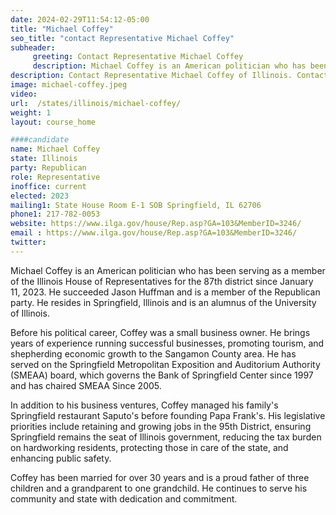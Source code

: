```yaml
---
date: 2024-02-29T11:54:12-05:00
title: "Michael Coffey"
seo_title: "contact Representative Michael Coffey"
subheader:
     greeting: Contact Representative Michael Coffey
     description: Michael Coffey is an American politician who has been serving as a member of the Illinois House of Representatives for the 87th district since January 11, 2023. He succeeded Jason Huffman and is a member of the Republican party.
description: Contact Representative Michael Coffey of Illinois. Contact information for Michael Coffey includes email address, phone number, and mailing address.
image: michael-coffey.jpeg
video:
url:  /states/illinois/michael-coffey/
weight: 1
layout: course_home

####candidate
name: Michael Coffey
state: Illinois
party: Republican
role: Representative
inoffice: current
elected: 2023
mailing1: State House Room E-1 SOB Springfield, IL 62706
phone1: 217-782-0053
website: https://www.ilga.gov/house/Rep.asp?GA=103&MemberID=3246/
email : https://www.ilga.gov/house/Rep.asp?GA=103&MemberID=3246/
twitter:
---
```


Michael Coffey is an American politician who has been serving as a member of the Illinois House of Representatives for the 87th district since January 11, 2023. He succeeded Jason Huffman and is a member of the Republican party. He resides in Springfield, Illinois and is an alumnus of the University of Illinois.

Before his political career, Coffey was a small business owner. He brings years of experience running successful businesses, promoting tourism, and shepherding economic growth to the Sangamon County area. He has served on the Springfield Metropolitan Exposition and Auditorium Authority (SMEAA) board, which governs the Bank of Springfield Center since 1997 and has chaired SMEAA Since 2005.

In addition to his business ventures, Coffey managed his family's Springfield restaurant Saputo's before founding Papa Frank's. His legislative priorities include retaining and growing jobs in the 95th District, ensuring Springfield remains the seat of Illinois government, reducing the tax burden on hardworking residents, protecting those in care of the state, and enhancing public safety.

Coffey has been married for over 30 years and is a proud father of three children and a grandparent to one grandchild. He continues to serve his community and state with dedication and commitment.
